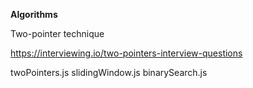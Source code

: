 **Algorithms**

Two-pointer technique

https://interviewing.io/two-pointers-interview-questions

twoPointers.js
slidingWindow.js
binarySearch.js